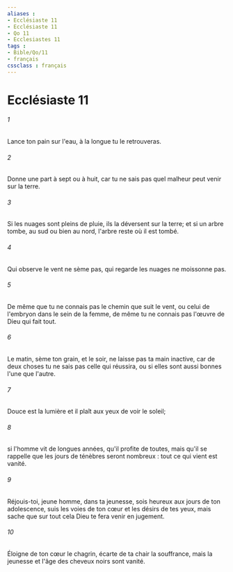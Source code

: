 ```yaml
---
aliases : 
- Ecclésiaste 11
- Ecclésiaste 11
- Qo 11
- Ecclesiastes 11
tags : 
- Bible/Qo/11
- français
cssclass : français
---
```


# Ecclésiaste 11

###### 1
Lance ton pain sur l'eau, à la longue tu le retrouveras. 
###### 2
Donne une part à sept ou à huit, car tu ne sais pas quel malheur peut venir sur la terre. 
###### 3
Si les nuages sont pleins de pluie, ils la déversent sur la terre; et si un arbre tombe, au sud ou bien au nord, l'arbre reste où il est tombé. 
###### 4
Qui observe le vent ne sème pas, qui regarde les nuages ne moissonne pas. 
###### 5
De même que tu ne connais pas le chemin que suit le vent, ou celui de l'embryon dans le sein de la femme, de même tu ne connais pas l'œuvre de Dieu qui fait tout. 
###### 6
Le matin, sème ton grain, et le soir, ne laisse pas ta main inactive, car de deux choses tu ne sais pas celle qui réussira, ou si elles sont aussi bonnes l'une que l'autre. 
###### 7
Douce est la lumière et il plaît aux yeux de voir le soleil; 
###### 8
si l'homme vit de longues années, qu'il profite de toutes, mais qu'il se rappelle que les jours de ténèbres seront nombreux : tout ce qui vient est vanité. 
###### 9
Réjouis-toi, jeune homme, dans ta jeunesse, sois heureux aux jours de ton adolescence, suis les voies de ton cœur et les désirs de tes yeux, mais sache que sur tout cela Dieu te fera venir en jugement. 
###### 10
Éloigne de ton cœur le chagrin, écarte de ta chair la souffrance, mais la jeunesse et l'âge des cheveux noirs sont vanité. 
